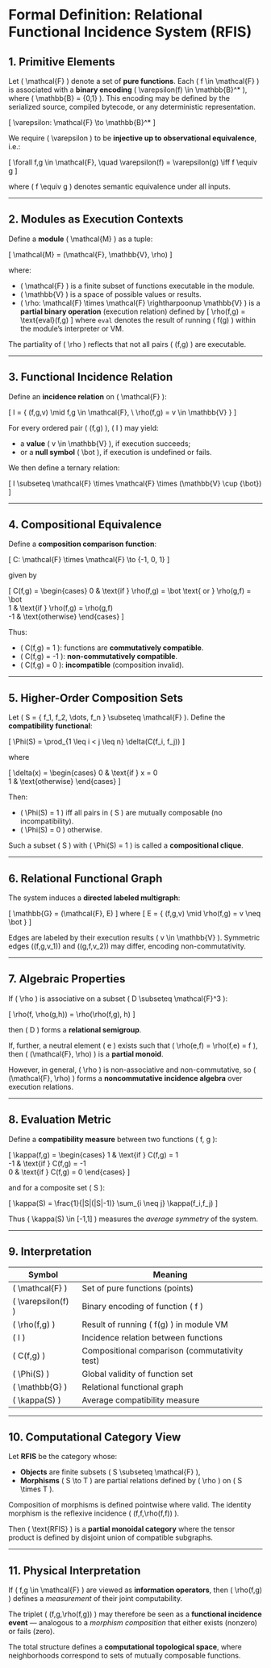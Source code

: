# **Formal Definition: Relational Functional Incidence System (RFIS)**

## 1. **Primitive Elements**

Let ( \mathcal{F} ) denote a set of **pure functions**.
Each ( f \in \mathcal{F} ) is associated with a **binary encoding** ( \varepsilon(f) \in \mathbb{B}^* ), where ( \mathbb{B} = {0,1} ).
This encoding may be defined by the serialized source, compiled bytecode, or any deterministic representation.

[
\varepsilon: \mathcal{F} \to \mathbb{B}^*
]

We require ( \varepsilon ) to be **injective up to observational equivalence**, i.e.:

[
\forall f,g \in \mathcal{F}, \quad \varepsilon(f) = \varepsilon(g) \iff f \equiv g
]

where ( f \equiv g ) denotes semantic equivalence under all inputs.

---

## 2. **Modules as Execution Contexts**

Define a **module** ( \mathcal{M} ) as a tuple:

[
\mathcal{M} = (\mathcal{F}, \mathbb{V}, \rho)
]

where:

* ( \mathcal{F} ) is a finite subset of functions executable in the module.
* ( \mathbb{V} ) is a space of possible values or results.
* ( \rho: \mathcal{F} \times \mathcal{F} \rightharpoonup \mathbb{V} )
  is a **partial binary operation** (execution relation) defined by
  [
  \rho(f,g) = \text{eval}(f,g)
  ]
  where `eval` denotes the result of running ( f(g) ) within the module’s interpreter or VM.

The partiality of ( \rho ) reflects that not all pairs ( (f,g) ) are executable.

---

## 3. **Functional Incidence Relation**

Define an **incidence relation** on ( \mathcal{F} ):

[
I = { (f,g,v) \mid f,g \in \mathcal{F}, \ \rho(f,g) = v \in \mathbb{V} }
]

For every ordered pair ( (f,g) ), ( I ) may yield:

* a **value** ( v \in \mathbb{V} ), if execution succeeds;
* or a **null symbol** ( \bot ), if execution is undefined or fails.

We then define a ternary relation:

[
I \subseteq \mathcal{F} \times \mathcal{F} \times (\mathbb{V} \cup {\bot})
]

---

## 4. **Compositional Equivalence**

Define a **composition comparison function**:

[
C: \mathcal{F} \times \mathcal{F} \to {-1, 0, 1}
]

given by

[
C(f,g) =
\begin{cases}
0 & \text{if } \rho(f,g) = \bot \text{ or } \rho(g,f) = \bot \
1 & \text{if } \rho(f,g) = \rho(g,f) \
-1 & \text{otherwise}
\end{cases}
]

Thus:

* ( C(f,g) = 1 ): functions are **commutatively compatible**.
* ( C(f,g) = -1 ): **non-commutatively compatible**.
* ( C(f,g) = 0 ): **incompatible** (composition invalid).

---

## 5. **Higher-Order Composition Sets**

Let ( S = { f_1, f_2, \dots, f_n } \subseteq \mathcal{F} ).
Define the **compatibility functional**:

[
\Phi(S) = \prod_{1 \leq i < j \leq n} \delta(C(f_i, f_j))
]

where

[
\delta(x) =
\begin{cases}
0 & \text{if } x = 0 \
1 & \text{otherwise}
\end{cases}
]

Then:

* ( \Phi(S) = 1 ) iff all pairs in ( S ) are mutually composable (no incompatibility).
* ( \Phi(S) = 0 ) otherwise.

Such a subset ( S ) with ( \Phi(S) = 1 ) is called a **compositional clique**.

---

## 6. **Relational Functional Graph**

The system induces a **directed labeled multigraph**:

[
\mathbb{G} = (\mathcal{F}, E)
]
where
[
E = { (f,g,v) \mid \rho(f,g) = v \neq \bot }
]

Edges are labeled by their execution results ( v \in \mathbb{V} ).
Symmetric edges ((f,g,v_1)) and ((g,f,v_2)) may differ, encoding non-commutativity.

---

## 7. **Algebraic Properties**

If ( \rho ) is associative on a subset ( D \subseteq \mathcal{F}^3 ):

[
\rho(f, \rho(g,h)) = \rho(\rho(f,g), h)
]

then ( D ) forms a **relational semigroup**.

If, further, a neutral element ( e ) exists such that ( \rho(e,f) = \rho(f,e) = f ),
then ( (\mathcal{F}, \rho) ) is a **partial monoid**.

However, in general, ( \rho ) is non-associative and non-commutative,
so ( (\mathcal{F}, \rho) ) forms a **noncommutative incidence algebra** over execution relations.

---

## 8. **Evaluation Metric**

Define a **compatibility measure** between two functions ( f, g ):

[
\kappa(f,g) =
\begin{cases}
1 & \text{if } C(f,g) = 1 \
-1 & \text{if } C(f,g) = -1 \
0 & \text{if } C(f,g) = 0
\end{cases}
]

and for a composite set ( S ):

[
\kappa(S) = \frac{1}{|S|(|S|-1)} \sum_{i \neq j} \kappa(f_i,f_j)
]

Thus ( \kappa(S) \in [-1,1] ) measures the *average symmetry* of the system.

---

## 9. **Interpretation**

| Symbol             | Meaning                                       |
| ------------------ | --------------------------------------------- |
| ( \mathcal{F} )    | Set of pure functions (points)                |
| ( \varepsilon(f) ) | Binary encoding of function ( f )             |
| ( \rho(f,g) )      | Result of running ( f(g) ) in module VM       |
| ( I )              | Incidence relation between functions          |
| ( C(f,g) )         | Compositional comparison (commutativity test) |
| ( \Phi(S) )        | Global validity of function set               |
| ( \mathbb{G} )     | Relational functional graph                   |
| ( \kappa(S) )      | Average compatibility measure                 |

---

## 10. **Computational Category View**

Let **RFIS** be the category whose:

* **Objects** are finite subsets ( S \subseteq \mathcal{F} ),
* **Morphisms** ( S \to T ) are partial relations defined by ( \rho ) on ( S \times T ).

Composition of morphisms is defined pointwise where valid.
The identity morphism is the reflexive incidence ( (f,f,\rho(f,f)) ).

Then ( \text{RFIS} ) is a **partial monoidal category** where the tensor product is defined by disjoint union of compatible subgraphs.

---

## 11. **Physical Interpretation**

If ( f,g \in \mathcal{F} ) are viewed as **information operators**,
then ( \rho(f,g) ) defines a *measurement* of their joint computability.

The triplet ( (f,g,\rho(f,g)) ) may therefore be seen as a **functional incidence event** —
analogous to a *morphism composition* that either exists (nonzero) or fails (zero).

The total structure defines a **computational topological space**,
where neighborhoods correspond to sets of mutually composable functions.
